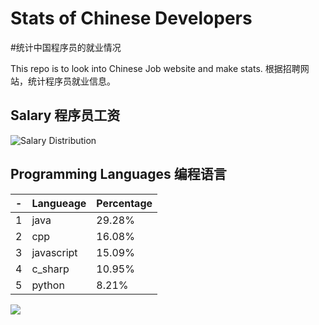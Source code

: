 # Stats of Chinese Developers
#统计中国程序员的就业情况

This repo is to look into Chinese Job website and make stats. 
根据招聘网站，统计程序员就业信息。

## Salary 程序员工资

![Salary Distribution](https://github.com/juwikuang/china_job_survey/blob/master/images/201904_salary_by_cities.png?raw=true)

## Programming Languages 编程语言

| - | Langueage       | Percentage |
|---|------------|--------|
| 1 | java       | 29.28% |
| 2 | cpp        | 16.08% |
| 3 | javascript | 15.09% |
| 4 | c_sharp    | 10.95% |
| 5 | python     | 8.21%  |

![](https://github.com/juwikuang/job_survey/blob/master/images/2019_04_pl_word_cloud.png?raw=true)

